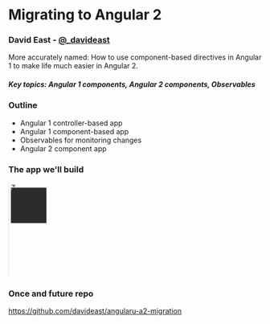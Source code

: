 # Migrating to Angular 2

### David East - [@_davideast](https://twitter.com/_davideast)

More accurately named: How to use component-based directives in Angular 1 to make life much easier in Angular 2.

##### Key topics: Angular 1 components, Angular 2 components, Observables

### Outline
- Angular 1 controller-based app
- Angular 1 component-based app
- Observables for monitoring changes
- Angular 2 component app

### The app we'll build
![The app we'll build](./box-app.gif)


### Once and future repo
https://github.com/davideast/angularu-a2-migration

